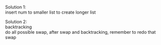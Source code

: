Solution 1:  
insert num to smaller list to create longer list   

Solution 2:   
backtracking  
do all possible swap, after swap and backtracking, remember to redo that swap   